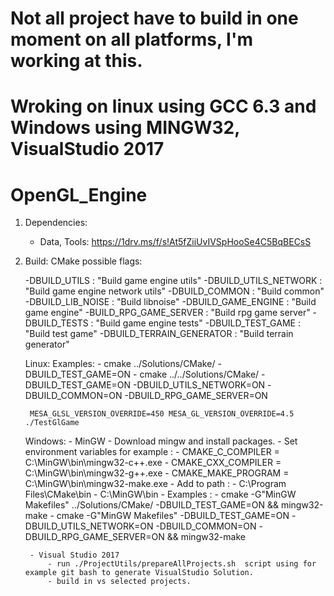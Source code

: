 # Not all project have to build in one moment on all platforms, I'm working at this.
# Wroking on linux using GCC 6.3 and Windows using MINGW32, VisualStudio 2017
# OpenGL_Engine

1) Dependencies:
    - Data, Tools:
        https://1drv.ms/f/s!At5fZiiUvIVSpHooSe4C5BqBECsS

2) Build:
    CMake possible flags:

    -DBUILD_UTILS               : "Build game engine utils"
    -DBUILD_UTILS_NETWORK       : "Build game engine network utils"
    -DBUILD_COMMON              : "Build common"
    -DBUILD_LIB_NOISE           : "Build libnoise"
    -DBUILD_GAME_ENGINE         : "Build game engine"
    -BUILD_RPG_GAME_SERVER      : "Build rpg game server"
    -DBUILD_TESTS               : "Build game engine tests"
    -DBUILD_TEST_GAME           : "Build test game"
    -DBUILD_TERRAIN_GENERATOR   : "Build terrain generator"

    Linux:
        Examples:
            - cmake ../Solutions/CMake/ -DBUILD_TEST_GAME=ON
            - cmake ../../Solutions/CMake/ -DBUILD_TEST_GAME=ON -DBUILD_UTILS_NETWORK=ON -DBUILD_COMMON=ON -DBUILD_RPG_GAME_SERVER=ON

        MESA_GLSL_VERSION_OVERRIDE=450 MESA_GL_VERSION_OVERRIDE=4.5 ./TestGlGame

    Windows:
        - MinGW
            - Download mingw and install packages.
            - Set environment variables for example :
                - CMAKE_C_COMPILER = C:\MinGW\bin\mingw32-c++.exe
                - CMAKE_CXX_COMPILER = C:\MinGW\bin\mingw32-g++.exe
                - CMAKE_MAKE_PROGRAM = C:\MinGW\bin\mingw32-make.exe
            - Add to path : 
                - C:\Program Files\CMake\bin
                - C:\MinGW\bin
            - Examples :
            - cmake -G"MinGW Makefiles" ../Solutions/CMake/ -DBUILD_TEST_GAME=ON && mingw32-make
            - cmake -G"MinGW Makefiles" -DBUILD_TEST_GAME=ON -DBUILD_UTILS_NETWORK=ON -DBUILD_COMMON=ON -DBUILD_RPG_GAME_SERVER=ON && mingw32-make

        - Visual Studio 2017
            - run ./ProjectUtils/prepareAllProjects.sh  script using for example git bash to generate VisualStudio Solution.
            - build in vs selected projects.

